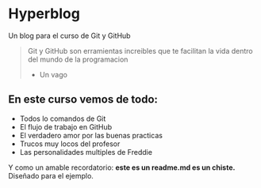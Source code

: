 # Hyperblog
Un blog para el curso de Git y GitHub
>Git y GitHub son erramientas increibles que te facilitan la vida dentro del mundo de la programacion
> - Un vago

## En este curso vemos de todo:
* Todos lo comandos de Git
* El flujo de trabajo en GitHub
* El verdadero amor por las buenas practicas
* Trucos muy locos del profesor
* Las personalidades multiples de Freddie

Y como un amable recordatorio: **este es un readme.md es un chiste.**  Diseñado para el ejemplo.